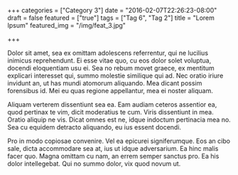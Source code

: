 +++
categories = ["Category 3"]
date = "2016-02-07T22:26:23-08:00"
draft = false
featured = ["true"]
tags = ["Tag 6", "Tag 2"]
title = "Lorem Ipsum"
featured_img = "/img/feat_3.jpg"

+++

Dolor sit amet, sea ex omittam adolescens referrentur, qui ne lucilius inimicus reprehendunt. Ei esse vitae quo, cu eos dolor solet voluptua, docendi eloquentiam usu ei. Sea no rebum movet graece, ex mentitum explicari interesset qui, summo molestie similique qui ad. Nec oratio iriure invidunt an, ut has mundi atomorum aliquando. Mea dicant possim forensibus id. Mei eu quas regione appellantur, mea ei noster aliquam.

Aliquam verterem dissentiunt sea ea. Eam audiam ceteros assentior ea, quod pertinax te vim, dicit moderatius te cum. Viris dissentiunt in mea. Oratio aliquip ne vis. Dicat omnes est ne, idque indoctum pertinacia mea no. Sea cu equidem detracto aliquando, eu ius essent docendi.

Pro in modo copiosae convenire. Vel ea epicurei signiferumque. Eos an cibo sale, dicta accommodare sea at, ius ut idque adversarium. Ea hinc malis facer quo. Magna omittam cu nam, an errem semper sanctus pro. Ea his dolor intellegebat. Qui no summo dolor, vix quod novum ut.
